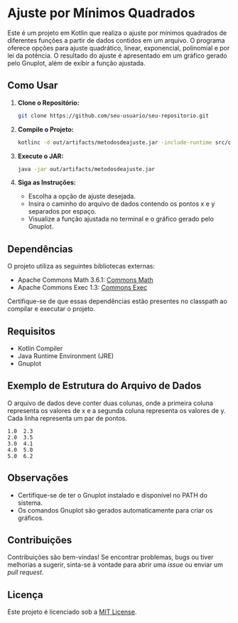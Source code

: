 # Ajuste por Mínimos Quadrados

Este é um projeto em Kotlin que realiza o ajuste por mínimos quadrados de diferentes funções a partir de dados contidos em um arquivo. O programa oferece opções para ajuste quadrático, linear, exponencial, polinomial e por lei da potência. O resultado do ajuste é apresentado em um gráfico gerado pelo Gnuplot, além de exibir a função ajustada.

## Como Usar

1. **Clone o Repositório:**
   ```bash
   git clone https://github.com/seu-usuario/seu-repositorio.git
   ```

2. **Compile o Projeto:**
   ```bash
   kotlinc -d out/artifacts/metodosdeajuste.jar -include-runtime src/com/feliperodrigues/metodosdeajuste/*.kt
   ```

3. **Execute o JAR:**
   ```bash
   java -jar out/artifacts/metodosdeajuste.jar
   ```

4. **Siga as Instruções:**
   - Escolha a opção de ajuste desejada.
   - Insira o caminho do arquivo de dados contendo os pontos x e y separados por espaço.
   - Visualize a função ajustada no terminal e o gráfico gerado pelo Gnuplot.

## Dependências

O projeto utiliza as seguintes bibliotecas externas:

- Apache Commons Math 3.6.1: [Commons Math](http://commons.apache.org/proper/commons-math/)
- Apache Commons Exec 1.3: [Commons Exec](http://commons.apache.org/proper/commons-exec/)

Certifique-se de que essas dependências estão presentes no classpath ao compilar e executar o projeto.

## Requisitos

- Kotlin Compiler
- Java Runtime Environment (JRE)
- Gnuplot

## Exemplo de Estrutura do Arquivo de Dados

O arquivo de dados deve conter duas colunas, onde a primeira coluna representa os valores de x e a segunda coluna representa os valores de y. Cada linha representa um par de pontos.

```plaintext
1.0  2.3
2.0  3.5
3.0  4.1
4.0  5.0
5.0  6.2
```

## Observações

- Certifique-se de ter o Gnuplot instalado e disponível no PATH do sistema.
- Os comandos Gnuplot são gerados automaticamente para criar os gráficos.

## Contribuições

Contribuições são bem-vindas! Se encontrar problemas, bugs ou tiver melhorias a sugerir, sinta-se à vontade para abrir uma *issue* ou enviar um *pull request*.

## Licença

Este projeto é licenciado sob a [MIT License](LICENSE).
